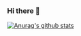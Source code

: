 ### Hi there 👋

[![Anurag's github stats](https://github-readme-stats.vercel.app/api?username=enzoftware)](https://github.com/anuraghazra/github-readme-stats)


<!--
**enzoftware/enzoftware** is a ✨ _special_ ✨ repository because its `README.md` (this file) appears on your GitHub profile.

Here are some ideas to get you started:

- 🔭 I’m currently working on ...
- 🌱 I’m currently learning ...
- 👯 I’m looking to collaborate on ...
- 🤔 I’m looking for help with ...
- 💬 Ask me about ...
- 📫 How to reach me: ...
- 😄 Pronouns: ...
- ⚡ Fun fact: ...
-->
